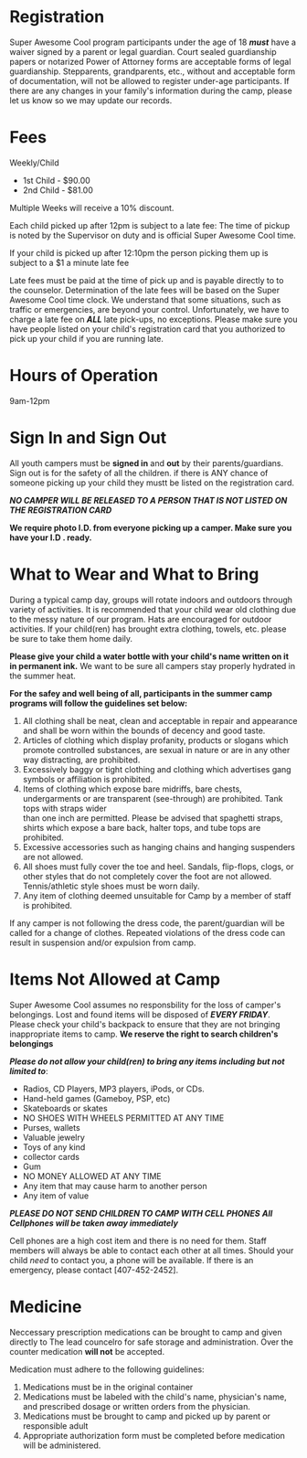 # Registration

Super Awesome Cool program participants under the age of 18 ***must*** have a
waiver signed by a parent or legal guardian. Court sealed guardianship papers
or notarized Power of Attorney forms are acceptable forms of legal
guardianship. Stepparents, grandparents, etc., without and acceptable form of
documentation, will not be allowed to register under-age participants. If
there are any changes in your family's information during the camp, please let
us know so we may update our records.

# Fees


Weekly/Child

* 1st Child - $90.00
* 2nd Child - $81.00

Multiple Weeks will receive a 10% discount.

Each child picked up after 12pm is subject to a late fee: The time of pickup is
noted by the Supervisor on duty and is official Super Awesome Cool time.

If your child is picked up after 12:10pm the person picking them up is subject
to a $1 a minute late fee

Late fees must be paid at the time of pick up and is payable directly to to
the counselor. Determination of the late fees will be based on the Super
Awesome Cool time clock. We understand that some situations, such as traffic
or emergencies, are beyond your control. Unfortunately, we have to charge a
late fee on ***ALL*** late pick-ups, no exceptions. Please make sure you have
people listed on your child's registration card that you authorized to pick up
your child if you are running late.



# Hours of Operation

9am-12pm

# Sign In and Sign Out

All youth campers must be **signed in** and **out** by their
parents/guardians.  Sign out is for the safety of all the
children. if there is ANY chance of someone picking up your child they mustt be
listed on the registration card.

***NO CAMPER WILL BE RELEASED TO A PERSON THAT IS NOT LISTED ON THE
REGISTRATION CARD***

**We require photo I.D. from everyone picking up a camper. Make sure you have
your I.D . ready.** 

# What to Wear and What to Bring

During a typical camp day, groups will rotate indoors and outdoors through
variety of activities. It is recommended that your child wear old clothing due
to the messy nature of our program. Hats are encouraged for outdoor
activities. If your child(ren) has brought extra clothing, towels, etc.
please be sure to take them home daily.

**Please give your child a water bottle with your child's name written on it 
in permanent ink.** We want to be sure all campers stay properly hydrated in
the summer heat.

**For the safey and well being of all, participants in the summer camp
programs will follow the guidelines set below:**

1. All clothing shall be neat, clean and acceptable in repair and appearance
   and shall be worn within the bounds of decency and good taste.
2. Articles of clothing which display profanity, products or slogans which
   promote controlled substances, are sexual in nature or are in any other way
   distracting, are prohibited.
3. Excessively baggy or tight clothing and clothing which advertises gang
   symbols or affiliation is prohibited.
4. Items of clothing which expose bare midriffs, bare chests, undergarments or
   are transparent (see-through) are prohibited. Tank tops with straps wider   
   than one inch are permitted. Please be advised that spaghetti straps, 
   shirts which expose a bare back, halter tops, and tube tops are prohibited.
5. Excessive accessories such as hanging chains and hanging suspenders are not
   allowed.
6. All shoes must fully cover the toe and heel. Sandals, flip-flops, clogs, or
   other styles that do not completely cover the foot are not allowed.
   Tennis/athletic style shoes must be worn daily.
8. Any item of clothing deemed unsuitable for Camp by a member of staff is
   prohibited. 

If any camper is not following the dress code, the parent/guardian will be
called for a change of clothes. Repeated violations of the dress code can
result in suspension and/or expulsion from camp.

# Items Not Allowed at Camp

Super Awesome Cool assumes no responsbility for the loss of camper's
belongings. Lost and found items will be disposed of ***EVERY FRIDAY***. Please
check your child's backpack to ensure that they are not bringing inappropriate
items to camp. **We reserve the right to search children's belongings**

***Please do not allow your child(ren) to bring any items including but not
limited to***:

* Radios, CD Players, MP3 players, iPods, or CDs.
* Hand-held games (Gameboy, PSP, etc)
* Skateboards or skates
* NO SHOES WITH WHEELS PERMITTED AT ANY TIME
* Purses, wallets
* Valuable jewelry
* Toys of any kind
* collector cards
* Gum
* NO MONEY ALLOWED AT ANY TIME
* Any item that may cause harm to another person
* Any item of value

***PLEASE DO NOT SEND CHILDREN TO CAMP WITH CELL PHONES***
***All Cellphones will be taken away immediately***

Cell phones are a high cost item and there is no need for them. Staff members
will always be able to contact each other at all times. Should your child
*need* to contact you, a phone will be available. If there is an emergency,
please contact [407-452-2452].


# Medicine

Neccessary prescription medications can be brought to camp and given directly to The lead councelro for safe storage and administration. Over the counter medication **will not** be accepted.

Medication must adhere to the following guidelines:

1. Medications must be in the original container
2. Medications must be labeled with the child's name, physician's name, and
   prescribed dosage or written orders from the physician.
3. Medications must be brought to camp and picked up by parent or responsible
   adult
4. Appropriate authorization form must be completed before medication will be
   administered.
  
 